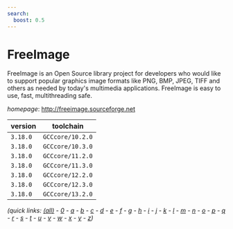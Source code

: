 ```yaml
---
search:
  boost: 0.5
---
```

# FreeImage

FreeImage is an Open Source library project for developers who would like to support popular graphics image formats like PNG, BMP, JPEG, TIFF and others as needed by today's multimedia applications. FreeImage is easy to use, fast, multithreading safe.

*homepage*: <http://freeimage.sourceforge.net>

version | toolchain
--------|----------
``3.18.0`` | ``GCCcore/10.2.0``
``3.18.0`` | ``GCCcore/10.3.0``
``3.18.0`` | ``GCCcore/11.2.0``
``3.18.0`` | ``GCCcore/11.3.0``
``3.18.0`` | ``GCCcore/12.2.0``
``3.18.0`` | ``GCCcore/12.3.0``
``3.18.0`` | ``GCCcore/13.2.0``


*(quick links: [(all)](../index.md) - [0](../0/index.md) - [a](../a/index.md) - [b](../b/index.md) - [c](../c/index.md) - [d](../d/index.md) - [e](../e/index.md) - [f](../f/index.md) - [g](../g/index.md) - [h](../h/index.md) - [i](../i/index.md) - [j](../j/index.md) - [k](../k/index.md) - [l](../l/index.md) - [m](../m/index.md) - [n](../n/index.md) - [o](../o/index.md) - [p](../p/index.md) - [q](../q/index.md) - [r](../r/index.md) - [s](../s/index.md) - [t](../t/index.md) - [u](../u/index.md) - [v](../v/index.md) - [w](../w/index.md) - [x](../x/index.md) - [y](../y/index.md) - [z](../z/index.md))*

